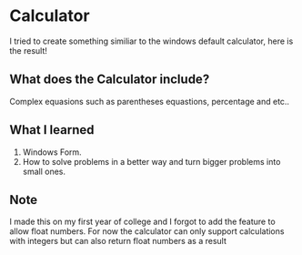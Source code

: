 # Calculator

I tried to create something similiar to the windows default calculator, here is the result!


## What does the Calculator include?
Complex equasions such as parentheses equastions, percentage and etc..


## What I learned
1. Windows Form.
2. How to solve problems in a better way and turn bigger problems into small ones.

## Note
I made this on my first year of college and I forgot to add the feature to allow float numbers. For now the calculator can only support calculations with integers but can also return float numbers as a result



